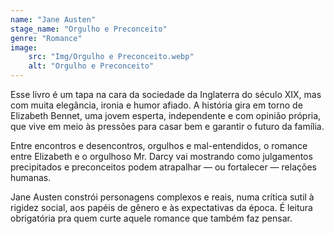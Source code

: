 ```yaml
---
name: "Jane Austen"
stage_name: "Orgulho e Preconceito"
genre: "Romance"
image: 
    src: "Img/Orgulho e Preconceito.webp"
    alt: "Orgulho e Preconceito"
---
```


Esse livro é um tapa na cara da sociedade da Inglaterra do século XIX, mas com muita elegância, ironia e humor afiado. A história gira em torno de Elizabeth Bennet, uma jovem esperta, independente e com opinião própria, que vive em meio às pressões para casar bem e garantir o futuro da família.

Entre encontros e desencontros, orgulhos e mal-entendidos, o romance entre Elizabeth e o orgulhoso Mr. Darcy vai mostrando como julgamentos precipitados e preconceitos podem atrapalhar — ou fortalecer — relações humanas.

Jane Austen constrói personagens complexos e reais, numa crítica sutil à rigidez social, aos papéis de gênero e às expectativas da época. É leitura obrigatória pra quem curte aquele romance que também faz pensar.
